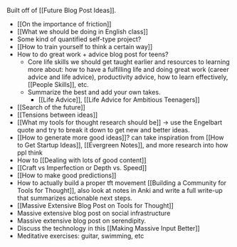 Built off of [[Future Blog Post Ideas]].

- [[On the importance of friction]]
- [[What we should be doing in English class]]
- Some kind of quantified self-type project?
- [[How to train yourself to think a certain way]]
- How to do great work + advice blog post for teens?
	- Core life skills we should get taught earlier and resources to learning more about: how to have a fulfilling life and doing great work (career advice and life advice), productivity advice, how to learn effectively, [[People Skills]], etc.
	- Summarize the best and add your own takes.
		- [[Life Advice]], [[Life Advice for Ambitious Teenagers]]
- [[Search of the future]]
- [[Tensions between ideas]]
- [[What my tools for thought research should be]] -> use the Engelbart quote and try to break it down to get new and better ideas.
- [[How to generate more good ideas]]? can take inspiration from [[How to Get Startup Ideas]], [[Evergreen Notes]], and more research into how ppl think
- How to [[Dealing with lots of good content]]
- [[Craft vs Imperfection or Depth vs. Speed]]
- [[How to make good predictions]]
- How to actually build a proper tft movement [[Building a Community for Tools for Thought]], also look at notes in Anki and write a full write-up that summarizes actionable next steps.
- [[Massive Extensive Blog Post on Tools for Thought]]
- Massive extensive blog post on social infrastructure 
- Massive extensive blog post on serendipity.
- Discuss the technology in this [[Making Massive Input Better]]
- Meditative exercises: guitar, swimming, etc

